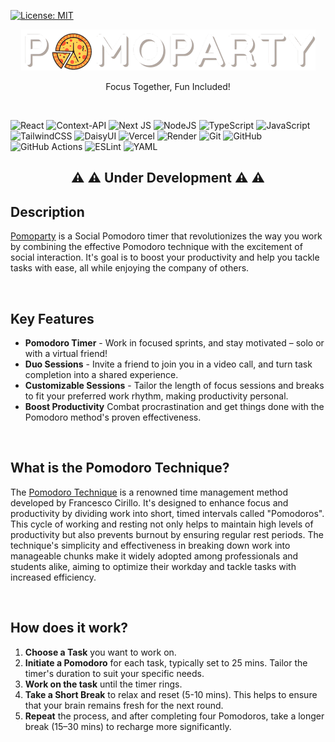 [![License: MIT](https://img.shields.io/badge/License-MIT-yellow.svg)](https://opensource.org/licenses/MIT)

<p align="center">
<a href="https://github.com/sn163/Pomoparty">
  <img src="./public/pomoparty-logo-white.webp" alt="pomoparty logo"/>
  </a>
  <div align="center">Focus Together, Fun Included!</div>
</p>
<br/>

![React](https://img.shields.io/badge/react-%2320232a.svg?style=for-the-badge&logo=react&logoColor=%2361DAFB)
![Context-API](https://img.shields.io/badge/Context--Api-000000?style=for-the-badge&logo=react)
![Next JS](https://img.shields.io/badge/Next-black?style=for-the-badge&logo=next.js&logoColor=white)
![NodeJS](https://img.shields.io/badge/node.js-6DA55F?style=for-the-badge&logo=node.js&logoColor=white)
![TypeScript](https://img.shields.io/badge/typescript-%23007ACC.svg?style=for-the-badge&logo=typescript&logoColor=white)
![JavaScript](https://img.shields.io/badge/javascript-%23323330.svg?style=for-the-badge&logo=javascript&logoColor=%23F7DF1E)
![TailwindCSS](https://img.shields.io/badge/tailwindcss-%2338B2AC.svg?style=for-the-badge&logo=tailwind-css&logoColor=white)
![DaisyUI](https://img.shields.io/badge/daisyui-5A0EF8?style=for-the-badge&logo=daisyui&logoColor=white)
![Vercel](https://img.shields.io/badge/vercel-%23000000.svg?style=for-the-badge&logo=vercel&logoColor=white)
![Render](https://img.shields.io/badge/Render-%46E3B7.svg?style=for-the-badge&logo=render&logoColor=white)
![Git](https://img.shields.io/badge/git-%23F05033.svg?style=for-the-badge&logo=git&logoColor=white)
![GitHub](https://img.shields.io/badge/github-%23121011.svg?style=for-the-badge&logo=github&logoColor=white)
![GitHub Actions](https://img.shields.io/badge/github%20actions-%232671E5.svg?style=for-the-badge&logo=githubactions&logoColor=white)
![ESLint](https://img.shields.io/badge/ESLint-4B3263?style=for-the-badge&logo=eslint&logoColor=white)
![YAML](https://img.shields.io/badge/yaml-%23ffffff.svg?style=for-the-badge&logo=yaml&logoColor=151515)

## <p align="center">:warning: :warning: Under Development :warning: :warning: </p>

## Description

[Pomoparty](https://pomoparty.sonnyn.dev/) is a Social Pomodoro timer that revolutionizes the way you work by combining the effective Pomodoro technique with the excitement of social interaction. It's goal is to boost your productivity and help you tackle tasks with ease, all while enjoying the company of others.

<br/>

## Key Features

- **Pomodoro Timer** - Work in focused sprints, and stay motivated – solo or with a virtual friend!
- **Duo Sessions** - Invite a friend to join you in a video call, and turn task completion into a shared experience.
- **Customizable Sessions** - Tailor the length of focus sessions and breaks to fit your preferred work rhythm, making productivity personal.
- **Boost Productivity** Combat procrastination and get things done with the Pomodoro method's proven effectiveness.

<br/>

## What is the Pomodoro Technique?

The [Pomodoro Technique](https://en.wikipedia.org/wiki/Pomodoro_Technique) is a renowned time management method developed by Francesco Cirillo. It's designed to enhance focus and productivity by dividing work into short, timed intervals called "Pomodoros". This cycle of working and resting not only helps to maintain high levels of productivity but also prevents burnout by ensuring regular rest periods. The technique's simplicity and effectiveness in breaking down work into manageable chunks make it widely adopted among professionals and students alike, aiming to optimize their workday and tackle tasks with increased efficiency.

<br/>

## How does it work?

1. **Choose a Task** you want to work on.
2. **Initiate a Pomodoro** for each task, typically set to 25 mins. Tailor the timer's duration to suit your specific needs.
3. **Work on the task** until the timer rings.
4. **Take a Short Break** to relax and reset (5-10 mins). This helps to ensure that your brain remains fresh for the next round.
5. **Repeat** the process, and after completing four Pomodoros, take a longer break (15–30 mins) to recharge more significantly.
